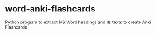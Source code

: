# word-anki-flashcards
Python program to extract MS Word headings and its texts to create Anki Flashcards
